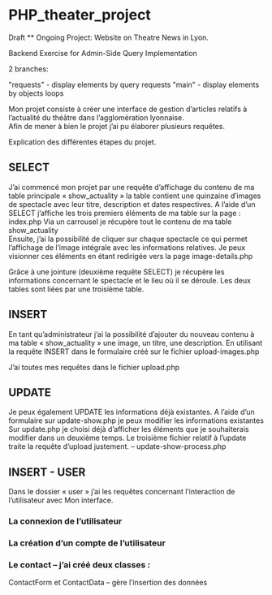 # PHP_theater_project

Draft ** Ongoing Project: Website on Theatre News in Lyon.

Backend Exercise for Admin-Side Query Implementation

2 branches:

"requests" - display elements by query requests
"main" - display elements by objects loops

Mon projet consiste à créer une interface de gestion d’articles relatifs à l’actualité du théâtre dans l’agglomération lyonnaise.  
Afin de mener à bien le projet j’ai pu élaborer plusieurs requêtes. 

Explication des différentes étapes du projet. 
##	SELECT
J’ai commencé mon projet par une requête d’affichage du contenu de ma table principale « show_actuality » la table contient une quinzaine d’images de spectacle avec leur titre, description et dates respectives.
 A l’aide d’un SELECT j’affiche les trois premiers éléments de ma table sur la page : index.php
Via un carrousel je récupère tout le contenu de ma table show_actuality  
Ensuite, j’ai la possibilité de cliquer sur chaque spectacle ce qui permet l’affichage de l’image intégrale avec les informations relatives. Je peux visionner ces éléments en étant redirigée vers la page image-details.php

Grâce à une jointure (deuxième requête SELECT) je récupère les informations concernant le spectacle et le lieu où il se déroule. Les deux tables sont liées par une troisième table.  


## INSERT
En tant qu’administrateur j’ai la possibilité d’ajouter du nouveau contenu à ma table « show_actuality »  une image, un titre, une description. 
En utilisant la requête INSERT dans le formulaire créé sur le fichier upload-images.php  

J’ai toutes mes requêtes dans le fichier upload.php 

## UPDATE
Je peux également UPDATE les informations déjà existantes. 
A l’aide d’un formulaire sur update-show.php je peux modifier les informations existantes 
Sur update.php je choisi déjà d’afficher les éléments que je souhaiterais modifier dans un deuxième temps. 
Le troisième fichier relatif à l’update traite la requête d’upload justement. – update-show-process.php

 
## INSERT - USER 
Dans le dossier « user » j’ai les requêtes concernant l’interaction de l’utilisateur avec 
Mon interface. 
###	La connexion de l’utilisateur 
###	La création d’un compte de l’utilisateur 
###	Le contact – j’ai créé deux classes :
ContactForm et ContactData – gère l’insertion des données 
